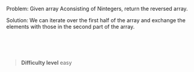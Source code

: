 Problem: Given array Aconsisting of Nintegers, return the reversed array.

Solution: We can iterate over the first half of the array and exchange the elements with
those in the second part of the array.


<br><br><br>

> **Difficulty level**
> easy

